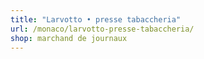 ```yaml
---
title: "Larvotto • presse tabaccheria"
url: /monaco/larvotto-presse-tabaccheria/
shop: marchand de journaux
---
```

